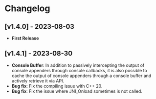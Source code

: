 # Changelog

## [v1.4.0] - 2023-08-03
- **First Release**

## [v1.4.1] - 2023-08-30
- **Console Buffer**: In addition to passively intercepting the output of console appenders through console callbacks, it is also possible to cache the output of console appenders through a console buffer and actively retrieve it via API.
- **Bug fix**: Fix the compiling issue with C++ 20.
- **Bug fix**: Fix the issue where JNI_Onload sometimes is not called.